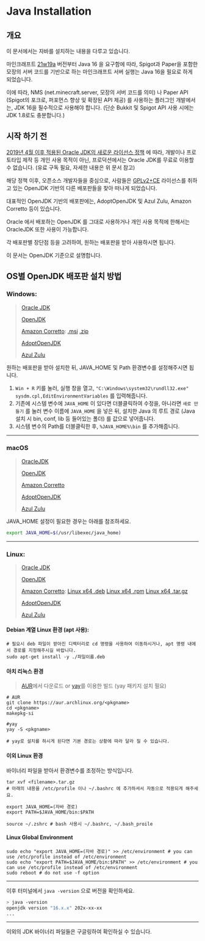 # Java Installation

## 개요

이 문서에서는 자바를 설치하는 내용을 다루고 있습니다.

마인크래프트 [21w19a](https://www.minecraft.net/en-us/article/minecraft-snapshot-21w19a) 버전부터 Java 16 을 요구함에 따라, Spigot과 Paper을 포함한 모장의 서버 코드를 기반으로 하는 마인크래프트 서버 실행는 Java 16을 필요로 하게 되었습니다.

이에 따라, NMS (net.minecraft.server, 모장의 서버 코드를 의미) 나 Paper API (Spigot의 포크로, 퍼포먼스 향상 및 확장된 API 제공) 를 사용하는 플러그인 개발에서는, JDK 16을 필수적으로 사용해야 합니다. (단순 Bukkit 및 Spigot API 사용 시에는 JDK 1.8로도 충분합니다.)

## 시작 하기 전

[2019년 4월 이후 적용된 Oracle JDK의 새로운 라이선스 정책](https://www.oracle.com/java/technologies/javase/jdk-faqs.html) 에 따라, 개발이나 프로토타입 제작 등 개인 사용 목적이 아닌, 프로덕션에서는 Oracle JDK를 무료로 이용할 수 없습니다. (유료 구독 필요, 자세한 내용은 위 문서 참고)

해당 정책 이후, 오픈소스 개발자들을 중심으로, 사람들은 [GPLv2+CE](http://openjdk.java.net/legal/gplv2+ce.html) 라이선스를 취하고 있는 OpenJDK 기반의 다른 배포판들을 찾아 떠나게 되었습니다.

대표적인 OpenJDK 기반의 배포판에는, AdoptOpenJDK 및 Azul Zulu, Amazon Corretto 등이 있습니다. 

Oracle 에서 배포하는 OpenJDK 를 그대로 사용하거나 개인 사용 목적에 한해서는 OracleJDK 또한 사용이 가능합니다.

각 배포판별 장단점 등을 고려하여, 원하는 배포판을 받아 사용하시면 됩니다.

이 문서는 OpenJDK 기준으로 설명합니다.

## OS별 OpenJDK 배포판 설치 방법

### Windows:

> [Oracle JDK](https://www.oracle.com/java/technologies/javase-jdk16-downloads.html)
>
> [OpenJDK](https://jdk.java.net/16/)
>
> [Amazon Corretto](https://docs.aws.amazon.com/corretto/latest/corretto-16-ug/downloads-list.html): [.msi](https://corretto.aws/downloads/latest/amazon-corretto-16-x64-windows-jdk.msi) [.zip](https://corretto.aws/downloads/latest/amazon-corretto-16-x64-windows-jdk.zip)
>
> [AdoptOpenJDK](https://adoptopenjdk.net/releases.html?variant=openjdk16&jvmVariant=hotspot)
>
> [Azul Zulu](https://www.azul.com/downloads/?version=java-16-sts&os=windows&package=jdk)

원하는 배포판을 받아 설치한 뒤, JAVA_HOME 및 Path 환경변수를 설정해주시면 됩니다. 

1. `Win + R` 키를 눌러, 실행 창을 열고, `"C:\Windows\system32\rundll32.exe" sysdm.cpl,EditEnvironmentVariables` 를 입력해줍니다.
2. 기존에 시스템 변수에 `JAVA_HOME` 이 있다면 더블클릭하여 수정을, 아니라면 `새로 만들기` 를 눌러 변수 이름에 `JAVA_HOME` 을 넣은 뒤, 설치한 Java 의 루트 경로 (Java 설치 시 bin, conf, lib 등 들어있는 폴더) 를 값으로 넣어줍니다.
3. 시스템 변수의 Path를 더블클릭한 후, `%JAVA_HOME%\bin` 를 추가해줍니다.

---
### macOS
> [OracleJDK](https://www.oracle.com/java/technologies/javase-jdk16-downloads.html)
>
> [OpenJDK](https://jdk.java.net/16/)
>
> [Amazon Corretto](https://corretto.aws/downloads/latest/amazon-corretto-16-x64-macos-jdk.pkg)
>
> [AdoptOpenJDK](https://adoptopenjdk.net/releases.html?variant=openjdk16&jvmVariant=hotspot)
>
> [Azul Zulu](https://www.azul.com/downloads/?version=java-16-sts&os=macos&package=jdk)

JAVA_HOME 설정이 필요한 경우는 아래를 참조하세요.
```bash
export JAVA_HOME=$(/usr/libexec/java_home)
```
---

### Linux:

> [Oracle JDK](https://www.oracle.com/java/technologies/javase-jdk16-downloads.html)
>
> [OpenJDK](https://jdk.java.net/16/)
>
> [Amazon Corretto](https://docs.aws.amazon.com/corretto/latest/corretto-16-ug/downloads-list.html): [Linux x64 .deb](https://corretto.aws/downloads/latest/amazon-corretto-16-x64-linux-jdk.deb) [Linux x64 .rpm](https://corretto.aws/downloads/latest/amazon-corretto-16-x64-linux-jdk.rpm) [Linux x64 .tar.gz](https://corretto.aws/downloads/latest/amazon-corretto-16-x64-linux-jdk.tar.gz)
>
> [AdoptOpenJDK](https://adoptopenjdk.net/releases.html?variant=openjdk16&jvmVariant=hotspot)
>
> [Azul Zulu](https://www.azul.com/downloads/?version=java-16-sts&os=linux&package=jdk)

#### Debian 계열 Linux 환경 (apt 사용):


```shell
# 필요시 deb 파일이 받아진 디렉터리로 cd 명령을 사용하여 이동하시거나, apt 명령 내에서 경로를 지정해주시길 바랍니다.
sudo apt-get install -y ./파일이름.deb
```

#### 아치 리눅스 환경

> [AUR](https://aur.archlinux.org/)에서 다운로드 or [yay](https://aur.archlinux.org/packages/yay)를 이용한 빌드 (yay 패키지 설치 필요)

```shell
# AUR
git clone https://aur.archlinux.org/<pkgname>
cd <pkgname>
makepkg-si

#yay
yay -S <pkgname>

# yay로 설치를 하시게 된다면 기본 경로는 상황에 따라 달라 질 수 있습니다.
```

#### 이외 Linux 환경

바이너리 파일을 받아서 환경변수를 조정하는 방식입니다.

```shell
tar xvf <filename>.tar.gz
# 아래의 내용을 /etc/profile 이나 ~/.bashrc 에 추가하셔서 자동으로 적용되게 해주세요.

export JAVA_HOME=(자바 경로)
export PATH=$JAVA_HOME/bin:$PATH

source ~/.zshrc # bash 사용시 ~/.bashrc, ~/.bash_proile
```

#### Linux Global Environment
```shell
sudo echo "export JAVA_HOME=(자바 경로)" >> /etc/environment # you can use /etc/profile instead of /etc/environment
sudo echo "export PATH=$JAVA_HOME/bin:$PATH" >> /etc/environment # you can use /etc/profile instead of /etc/environment
sudo reboot # do not use -f option
```

---

이후 터미널에서 `java -version` 으로 버전을 확인하세요.

```sh
> java -version
openjdk version "16.x.x" 202x-xx-xx
...
```

---

이외의 JDK 바이너리 파일들은 구글링하여 확인하실 수 있습니다.